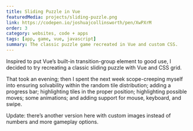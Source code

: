 ```yaml
---
title: Sliding Puzzle in Vue
featuredMedia: projects/sliding-puzzle.png
link: https://codepen.io/joshuajcollinsworth/pen/XwPXrM
order: 3
category: websites, code + apps
tags: [app, game, vue, javascript]
summary: The classic puzzle game recreated in Vue and custom CSS.
---
```


Inspired to put Vue’s built-in transition-group element to good use, I decided to try recreating a classic sliding puzzle with Vue and CSS grid.

That took an evening; then I spent the next week scope-creeping myself into ensuring solvability within the random tile distribution; adding a progress bar; highlighting tiles in the proper position; highlighting possible moves; some animations; and adding support for mouse, keyboard, and swipe.

Update: there’s another version here with custom images instead of numbers and more gameplay options.
